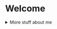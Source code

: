 # Welcome
<details>
<summary>
  More stuff about me
</summary>
![Metrics](/github-metrics.svg)
<details>
